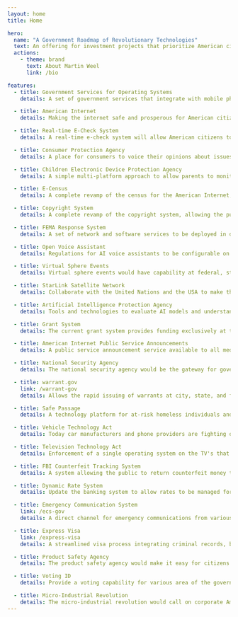 ```yaml
---
layout: home
title: Home

hero:
  name: "A Government Roadmap of Revolutionary Technologies"
  text: An offering for investment projects that prioritize American citizens' safety and prosperity, while generating new tax revenue.
  actions:
    - theme: brand
      text: About Martin Weel
      link: /bio

features:
  - title: Government Services for Operating Systems
    details: A set of government services that integrate with mobile phones, car operating systems, TV systems, and gaming systems to bridge communication gaps between the government and its citizens. Today we depend on corporations to handle governmental roles in our devices, and the further they take those roles on the further our risk is increased of governmental takeover.

  - title: American Internet
    details: Making the internet safe and prosperous for American citizens by providing a private domain system. Which includes licensing capabilities, revocation capabilities, government ID verification, and content filtering and security using Artificial Intelligence.

  - title: Real-time E-Check System
    details: A real-time e-check system will allow American citizens to transfer money electronically in real-time with no costs to each other. A jury system that allows judgement against buyers and sellers where domains can be fined and/or revoked for fraud.

  - title: Consumer Protection Agency
    details: A place for consumers to voice their opinions about issues that concern them at the federal, state, and city levels with government traceability to completion in the government and market place.  A "consumer" lobby of sorts.  Where would I voice my concern for the way receipts are printed, and propose a standard for that?

  - title: Children Electronic Device Protection Agency
    details: A simple multi-platform approach to allow parents to monitor and control their children's electronic devices across all devices with a single interface.

  - title: E-Census
    details: A complete revamp of the census for the American Internet, allowing various government agencies the ability to survey its constituents and provide resulting datasets to the public and for analysis.

  - title: Copyright System
    details: A complete revamp of the copyright system, allowing the public to submit works electronically, verify and protect copyrighted work using Artificial Intelligence.

  - title: FEMA Response System
    details: A set of network and software services to be deployed in disaster areas during emergencies, connecting, tracking and executing emergency responses.

  - title: Open Voice Assistant
    details: Regulations for AI voice assistants to be configurable on mobile phones and other environments, ensuring open access to various marketplace assistants.

  - title: Virtual Sphere Events
    details: Virtual sphere events would have capability at federal, state, and city levels, allowing GPS geo-fencing where much like plots of land, when a user in a certain area can press a button and get applications that pertain to that area.  For example going to a restaurant and getting the menu, or going to a parking garage and purchasing a parking pass, or going to a state park and getting trail maps.

  - title: StarLink Satellite Network
    details: Collaborate with the United Nations and the USA to make the StarLink Satellite system an FCC asset and allow the public to sell Wi-Fi devices under their own businesses in a unified sales platform.

  - title: Artificial Intelligence Protection Agency
    details: Tools and technologies to evaluate AI models and understand political intents behind foreign actor AI models.  For example, you could have an Anthropic (USA) vs. Qwen (Chinese) debate on whether Taiwan is a Chinese owned country or an independent country.  These type of policy questions/conflicts can be debated between AI models, and you can have deep insights into the AI’s training models to uncover their true intent.  This product is already completed.

  - title: Grant System
    details: The current grant system provides funding exclusively at the federal level, meaning grant needs and accountability of those grants and priorities are determined solely at the federal level.  The proposed grant system would empower state and local municipalities with greater autonomy to identify their specific needs and offer a simple, streamlined way to provide funding and the accountability that follows it by its citzens in which the grants are meant to serve.

  - title: American Internet Public Service Announcements
    details: A public service announcement service available to all media platforms serve public messages from various government agencies.  For example, the federal government might use it to educate parents on device time, where a local municipality might use it to discuss bike lane edict.

  - title: National Security Agency
    details: The national security agency would be the gateway for government municipalities to login into devices, and/or view device content based on a warrant and permission granted by the user when setting up their devices via the government OS on the device.

  - title: warrant.gov
    link: /warrant-gov
    details: Allows the rapid issuing of warrants at city, state, and federal levels with government oversight to view users devices via the National Security Agency.

  - title: Safe Passage
    details: A technology platform for at-risk homeless individuals and/or families to find safe housing regardless of their circumstances.

  - title: Vehicle Technology Act
    details: Today car manufacturers and phone providers are fighting over the cars infotainment systems.  The vehicle technology act would allow buyers of cars to install their own operating systems in the car so the user can have a single easy to use interface while driving. Operating systems would be transferable from car to car.

  - title: Television Technology Act
    details: Enforcement of a single operating system on the TV's that can be installed by the customer.  Again, Apple/Google/Amazon and TV manufacturers are fighting over control of the TV which has made it extremely difficult for the consumer to navigate and use.

  - title: FBI Counterfeit Tracking System
    details: A system allowing the public to return counterfeit money to banks for legitimate currency, tracking areas of counterfeit circulation.

  - title: Dynamic Rate System
    details: Update the banking system to allow rates to be managed for obtaining loans for new homes, businesses, and other ventures based on local market factors, instead of one single rate to manage the economy today.  A data warehouse would be provided to understand the market conditions of various markets and set rates accordingly.

  - title: Emergency Communication System
    link: /ecs-gov
    details: A direct channel for emergency communications from various levels of government to the public's operating systems via the government OS.  This would include both messages, and location aware information based on users locations from the mobile phones or address.

  - title: Express Visa
    link: /express-visa
    details: A streamlined visa process integrating criminal records, banking and taxation to make immigration easier, safe and fair for American citizens.

  - title: Product Safety Agency
    details: The product safety agency would make it easy for citizens to report issues with products they purchase in the market place.  By clicking on receipts on the bank to notify the agency of issues.

  - title: Voting ID
    details: Provide a voting capability for various area of the government by providing an ID during the voting process, and an open database to verify results.

  - title: Micro-Industrial Revolution
    details: The micro-industrial revolution would call on corporate America to usher in a new production capacity to develop products and services in local areas with smaller production processes and better environmental controls.  This would be coupled with a standardized robust API system to allow these small areas of production, services and consumers to communicate.  Today our supply chain(s) are far to long and costly in environmental, and to difficult to protect with ongoing wars.
---
```

